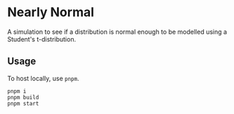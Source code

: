 # Nearly Normal

A simulation to see if a distribution is normal enough to be modelled using a Student's t-distribution.

## Usage

To host locally, use ``pnpm``.

```
pnpm i
pnpm build
pnpm start
```
